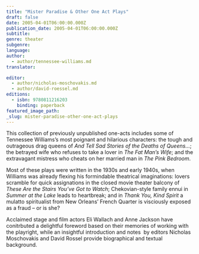 ```yaml
---
title: "Mister Paradise & Other One Act Plays"
draft: false
date: 2005-04-01T06:00:00.000Z
publication_date: 2005-04-01T06:00:00.000Z
subtitle:
genre: theater
subgenre:
language:
author:
  - author/tennessee-williams.md
translator:

editor:
  - author/nicholas-moschovakis.md
  - author/david-roessel.md
editions:
  - isbn: 9780811216203
    binding: paperback
featured_image_path:
_slug: mister-paradise-other-one-act-plays
---
```


This collection of previously unpublished one-acts includes some of Tennessee Williams’s most poignant and hilarious characters: the tough and outrageous drag queens of _And Tell Sad Stories of the Deaths of Queens..._; the betrayed wife who refuses to take a lover in _The Fat Man’s Wife_; and the extravagant mistress who cheats on her married man in _The Pink Bedroom_.

Most of these plays were written in the 1930s and early 1940s, when Williams was already flexing his formindable theatrical imaginations: lovers scramble for quick assignations in the closed movie theater balcony of _These Are the Stairs You’ve Got to Watch_; Chekovian-style family ennui in _Summer at the Lake_ leads to heartbreak; and in _Thank You, Kind Spirit_ a mulatto spiritualist from New Orleans’ French Quarter is visciously exposed as a fraud – or is she?

Acclaimed stage and film actors Eli Wallach and Anne Jackson have conitrbuted a delightful foreword based on their memories of working with the playright, while an insightful introduction and notes  by editors Nicholas Moschovakis and David Rossel provide biographical and textual background.

